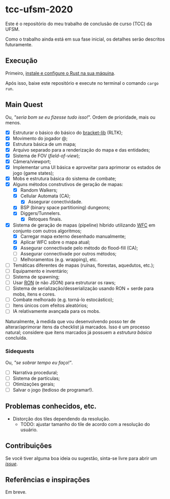 # tcc-ufsm-2020
Este é o repositório do meu trabalho de conclusão de curso (TCC) da UFSM.

Como o trabalho ainda está em sua fase inicial, os detalhes serão descritos
futuramente.

## Execução
Primeiro, [instale e configure o Rust na sua
máquina](https://doc.rust-lang.org/book/ch01-01-installation.html).

Após isso, baixe este repositório e execute no terminal o comando ```cargo run```.

## Main Quest
Ou, _"seria bom se eu fizesse tudo isso!_". Ordem de prioridade, mais ou menos.
- [x] Estruturar o básico do básico do [bracket-lib](https://github.com/thebracket/bracket-lib) 
  (RLTK);
- [x] Movimento do jogador @;
- [x] Estrutura básica de um mapa;
- [x] Arquivo separado para a renderização do mapa e das entidades;
- [x] Sistema de FOV (_field-of-view_);
- [x] Câmera/viewport;
- [x] Implementar uma UI básica e aproveitar para aprimorar os estados de jogo (game states);
- [x] Mobs e estrutura básica do sistema de combate;
- [x] Alguns métodos construtivos de geração de mapas:
    - [x] Random Walkers;
    - [x] Cellular Automata (CA);
        - [x] Assegurar conectividade.
    - [x] BSP (binary space partitioning) dungeons;
    - [x] Diggers/Tunnelers.
        - [x] Retoques finais.
- [x] Sistema de geração de mapas (pipeline) híbrido utilizando
  [WFC](https://github.com/mxgmn/WaveFunctionCollapse) em conjunto com outros algoritmos;
  - [x] Carregar mapa externo desenhado manualmente;
  - [x] Aplicar WFC sobre o mapa atual;
  - [x] Assegurar connectivade pelo método do flood-fill (CA);
  - [ ] Assegurar connectivade por outros métodos;
  - [ ] Melhoramentos (e.g. wrapping), etc. 
- [ ] Temáticas diferentes de mapas (ruínas, florestas, aquedutos, etc.);
- [ ] Equipamento e inventário;
- [ ] Sistema de spawning;
- [ ] Usar [RON](https://github.com/ron-rs/ron) (e não JSON) para estruturar os raws;
- [ ] Sistema de serialização/desserialização usando RON +
  serde para mobs, itens e cores.
- [ ] Combate melhorado (e.g. torná-lo estocástico);
- [ ] Itens únicos com efeitos aleatórios;
- [ ] IA relativamente avançada para os mobs.

Naturalmente, à medida que vou desenvolvendo posso ter de 
alterar/aprimorar itens da checklist já marcados. Isso é um processo natural;
considere que itens marcados já possuem a _estrutura básica_ concluída. 

###  Sidequests
Ou, _"se sobrar tempo eu faço!"_.
- [ ] Narrativa procedural;
- [ ] Sistema de partículas;
- [ ] Otimizações gerais;
- [ ] Salvar o jogo (tedioso de programar!).

## Problemas conhecidos, etc.
- Distorção dos tiles dependendo da resolução.
    - TODO: ajustar tamanho do tile de acordo com a resolução do usuário.

## Contribuições
Se você tiver alguma boa ideia ou sugestão, sinta-se livre para abrir um 
[_issue_](https://github.com/pprobst/tcc-ufsm-2020/issues/new).

## Referências e inspirações
Em breve.
